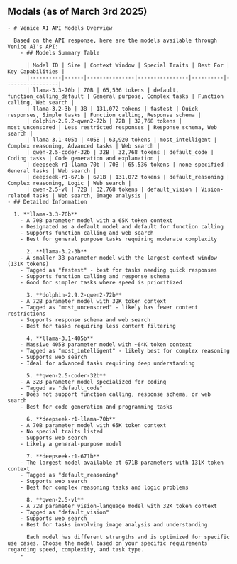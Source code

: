 ## Modals (as of March 3rd 2025)
	- # Venice AI API Models Overview
	  
	  Based on the API response, here are the models available through Venice AI's API:
		- ## Models Summary Table
		  
		  | Model ID | Size | Context Window | Special Traits | Best For | Key Capabilities |
		  |----------|------|---------------|----------------|----------|-----------------|
		  | llama-3.3-70b | 70B | 65,536 tokens | default, function_calling_default | General purpose, Complex tasks | Function calling, Web search |
		  | llama-3.2-3b | 3B | 131,072 tokens | fastest | Quick responses, Simple tasks | Function calling, Response schema |
		  | dolphin-2.9.2-qwen2-72b | 72B | 32,768 tokens | most_uncensored | Less restricted responses | Response schema, Web search |
		  | llama-3.1-405b | 405B | 63,920 tokens | most_intelligent | Complex reasoning, Advanced tasks | Web search |
		  | qwen-2.5-coder-32b | 32B | 32,768 tokens | default_code | Coding tasks | Code generation and explanation |
		  | deepseek-r1-llama-70b | 70B | 65,536 tokens | none specified | General tasks | Web search |
		  | deepseek-r1-671b | 671B | 131,072 tokens | default_reasoning | Complex reasoning, Logic | Web search |
		  | qwen-2.5-vl | 72B | 32,768 tokens | default_vision | Vision-related tasks | Web search, Image analysis |
	- ## Detailed Information
	  
	  1. **llama-3.3-70b**
		- A 70B parameter model with a 65K token context
		- Designated as a default model and default for function calling
		- Supports function calling and web search
		- Best for general purpose tasks requiring moderate complexity
		  
		  2. **llama-3.2-3b**
		- A smaller 3B parameter model with the largest context window (131K tokens)
		- Tagged as "fastest" - best for tasks needing quick responses
		- Supports function calling and response schema
		- Good for simpler tasks where speed is prioritized
		  
		  3. **dolphin-2.9.2-qwen2-72b**
		- A 72B parameter model with 32K token context
		- Tagged as "most_uncensored" - likely has fewer content restrictions
		- Supports response schema and web search
		- Best for tasks requiring less content filtering
		  
		  4. **llama-3.1-405b**
		- Massive 405B parameter model with ~64K token context
		- Tagged as "most_intelligent" - likely best for complex reasoning
		- Supports web search
		- Ideal for advanced tasks requiring deep understanding
		  
		  5. **qwen-2.5-coder-32b**
		- A 32B parameter model specialized for coding
		- Tagged as "default_code"
		- Does not support function calling, response schema, or web search
		- Best for code generation and programming tasks
		  
		  6. **deepseek-r1-llama-70b**
		- A 70B parameter model with 65K token context
		- No special traits listed
		- Supports web search
		- Likely a general-purpose model
		  
		  7. **deepseek-r1-671b**
		- The largest model available at 671B parameters with 131K token context
		- Tagged as "default_reasoning"
		- Supports web search
		- Best for complex reasoning tasks and logic problems
		  
		  8. **qwen-2.5-vl**
		- A 72B parameter vision-language model with 32K token context
		- Tagged as "default_vision"
		- Supports web search
		- Best for tasks involving image analysis and understanding
		  
		  Each model has different strengths and is optimized for specific use cases. Choose the model based on your specific requirements regarding speed, complexity, and task type.
		-